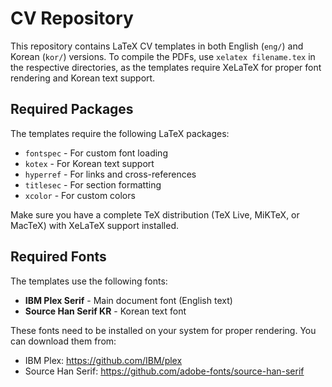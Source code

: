 # CV Repository

This repository contains LaTeX CV templates in both English (`eng/`) and Korean (`kor/`) versions. To compile the PDFs, use `xelatex filename.tex` in the respective directories, as the templates require XeLaTeX for proper font rendering and Korean text support.

## Required Packages

The templates require the following LaTeX packages:
- `fontspec` - For custom font loading
- `kotex` - For Korean text support
- `hyperref` - For links and cross-references
- `titlesec` - For section formatting
- `xcolor` - For custom colors

Make sure you have a complete TeX distribution (TeX Live, MiKTeX, or MacTeX) with XeLaTeX support installed.

## Required Fonts

The templates use the following fonts:
- **IBM Plex Serif** - Main document font (English text)
- **Source Han Serif KR** - Korean text font

These fonts need to be installed on your system for proper rendering. You can download them from:
- IBM Plex: https://github.com/IBM/plex
- Source Han Serif: https://github.com/adobe-fonts/source-han-serif

